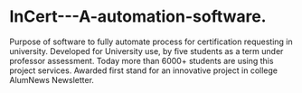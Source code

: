 # InCert---A-automation-software.
Purpose of software to fully automate process for certification requesting in university. Developed for University use, by five students as a term under professor assessment. Today more than 6000+ students are using this project services. Awarded first stand for an innovative project in college AlumNews Newsletter.
